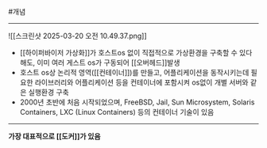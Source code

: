 #개념

---
![[스크린샷 2025-03-20 오전 10.49.37.png]]


- [[하이퍼바이저 가상화]]가 호스트os 없이 직접적으로 가상환경을 구축할 수 있다 해도, 이미 여러 게스트 os가 구동되어 [[오버헤드]]발생
- 호스트 os상 논리적 영역([[컨테이너]])를 만들고, 어플리케이션을 동작시키는데 필요한 라이브러리와 어플리케이션 등을 컨테이너에 포함시켜 os없이 개별 서버와 같은 실행환경 구축
- 2000년 초반에 처음 시작되었으며, FreeBSD, Jail, Sun Microsystem, Solaris Containers, LXC (Linux Containers) 등의 컨테이너 기술이 있음

--- 
**가장 대표적으로 [[도커]]가 있음**
